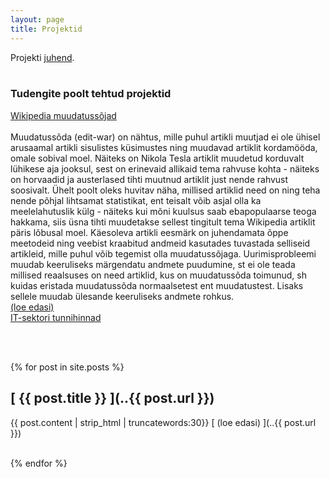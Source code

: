 ```yaml
---
layout: page
title: Projektid
---
```


Projekti [juhend](http://andmeteadus.github.io/2017/projekt_juhend/).
<br><br>

<h3>Tudengite poolt tehtud projektid</h3>
 

[Wikipedia muudatussõjad](http://htmlpreview.github.io/?https://github.com/andmeteadus/2017/blob/gh-pages/Wikipedia_muudatussojad.html)
<br><br>
Muudatussõda (edit-war) on nähtus, mille puhul artikli muutjad ei ole ühisel arusaamal artikli sisulistes küsimustes ning muudavad artiklit kordamööda, omale sobival moel. Näiteks on Nikola Tesla artiklit muudetud korduvalt lühikese aja jooksul, sest on erinevaid allikaid tema rahvuse kohta - näiteks on horvaadid ja austerlased tihti muutnud artiklit just nende rahvust soosivalt. Ühelt poolt oleks huvitav näha, millised artiklid need on ning teha nende põhjal lihtsamat statistikat, ent teisalt võib asjal olla ka meelelahutuslik külg - näiteks kui mõni kuulsus saab ebapopulaarse teoga hakkama, siis üsna tihti muudetakse sellest tingitult tema Wikipedia artiklit päris lõbusal moel. Käesoleva artikli eesmärk on juhendamata õppe meetodeid ning veebist kraabitud andmeid kasutades tuvastada selliseid artikleid, mille puhul võib tegemist olla muudatussõjaga. Uurimisprobleemi muudab keeruliseks märgendatu andmete puudumine, st ei ole teada millised reaalsuses on need artiklid, kus on muudatussõda toimunud, sh kuidas eristada muudatussõda normaalsetest ent muudatustest. Lisaks sellele muudab ülesande keeruliseks andmete rohkus.
<br>
[ (loe edasi) ](http://htmlpreview.github.io/?https://github.com/andmeteadus/2017/blob/gh-pages/Wikipedia_muudatussojad.html)
<br>
[IT-sektori tunnihinnad](http://htmlpreview.github.io/?https://github.com/andmeteadus/2017/blob/gh-pages/IT_tunnihinnad.html)

<br><br>

{% for post in site.posts %}
## [ {{ post.title }} ](..{{ post.url }})
  {{ post.content | strip_html | truncatewords:30}}
  [ (loe edasi) ](..{{ post.url }})
  <br><br>
  
{% endfor %}
